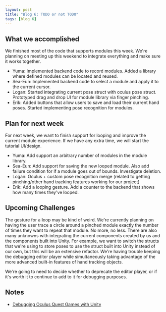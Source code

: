 ```yaml
---
layout: post
title: "Blog 6: TODO or not TODO"
tags: [blog 6]
---
```


## What we accomplished
We finished most of the code that supports modules this week. We're planning on meeting up this weekend to integrate everything and make sure it works together.

* Yuma: Implemented backend code to record modules. Added a library where defined modules can be located and reused.
* Sea-Eun: Implemented backend code to select a module and apply it to the current cursor.
* Logan: Started integrating current pose struct with oculus pose struct. Prototyped drag and drop UI for module library via finger pinching.
* Erik: Added buttons that allow users to save and load their current hand poses. Started implementing pose recognition for modules.

## Plan for next week
For next week, we want to finish support for looping and improve the current module experience. If we have any extra time, we will start the tutorial UI/design.

* Yuma: Add support an arbitrary number of modules in the module library.
* Sea-Eun: Add support for saving the new looped module. Also add failure condition for if a module goes out of bounds. Investigate deletion.
* Logan: Oculus + custom pose recognition merge (related to getting pinching/other hand tracking features working for our project)
* Erik: Add a looping gesture. Add a counter to the backend that shows how many times they've looped.

## Upcoming Challenges
The gesture for a loop may be kind of weird. We're currently planning on having the user trace a circle around a pinched module exactly the number of times they want to repeat that module. No more, no less. There are also many unknowns with integrating the current components created by us and the components built into Unity. For example, we want to switch the structs that we're using to store poses to use the struct built into Unity instead of our own, but this will be an extensive refactor. We're having trouble keeping the debugging editor player while simultaneously taking advantage of the more advanced built-in features of hand tracking objects.

We're going to need to decide whether to deprecate the editor player, or if it's worth it to continue to add to it for debugging purposes.

## Notes
* [Debugging Oculus Quest Games with Unity](https://www.youtube.com/watch?v=AtOX6bXcQJE)